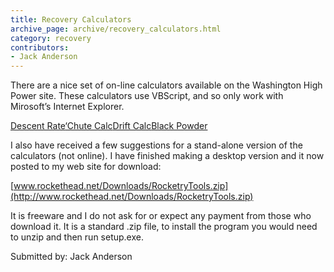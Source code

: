 ```yaml
---
title: Recovery Calculators
archive_page: archive/recovery_calculators.html
category: recovery
contributors:
- Jack Anderson
---
```

There are a nice set of on-line calculators available on the Washington High Power site. These calculators use VBScript, and so only work with Mirosoft’s Internet Explorer.

[Descent Rate](http://www.washingtonhighpower.com/Descent%20Rate.htm)[‘Chute Calc](http://www.washingtonhighpower.com/Chute%20Calculator.htm)[Drift Calc](http://www.washingtonhighpower.com/drift_calculator.htm)[Black Powder](http://www.washingtonhighpower.com/black_powder_calculator.htm)

I also have received a few suggestions for a stand-alone version of the calculators (not online). I have finished making a desktop version and it now posted to my web site for download:

[www.rockethead.net/Downloads/RocketryTools.zip](http://www.rockethead.net/Downloads/RocketryTools.zip)

It is freeware and I do not ask for or expect any payment from those who download it. It is a standard .zip file, to install the program you would need to unzip and then run setup.exe.

Submitted by: Jack Anderson

